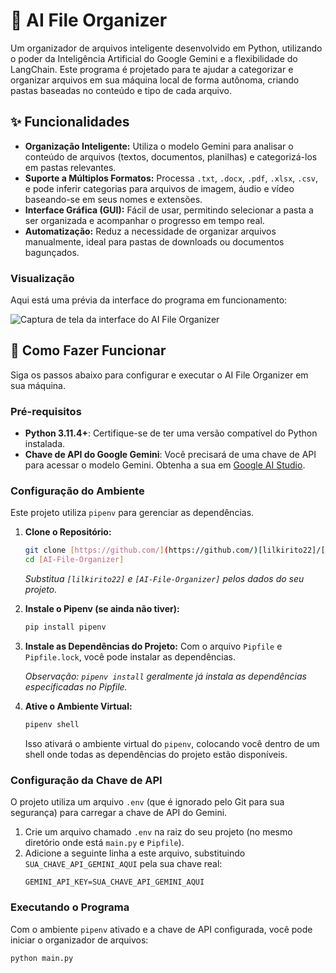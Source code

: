 # 📁 AI File Organizer

Um organizador de arquivos inteligente desenvolvido em Python, utilizando o poder da Inteligência Artificial do Google Gemini e a flexibilidade do LangChain. Este programa é projetado para te ajudar a categorizar e organizar arquivos em sua máquina local de forma autônoma, criando pastas baseadas no conteúdo e tipo de cada arquivo.

## ✨ Funcionalidades

- **Organização Inteligente:** Utiliza o modelo Gemini para analisar o conteúdo de arquivos (textos, documentos, planilhas) e categorizá-los em pastas relevantes.
- **Suporte a Múltiplos Formatos:** Processa `.txt`, `.docx`, `.pdf`, `.xlsx`, `.csv`, e pode inferir categorias para arquivos de imagem, áudio e vídeo baseando-se em seus nomes e extensões.
- **Interface Gráfica (GUI):** Fácil de usar, permitindo selecionar a pasta a ser organizada e acompanhar o progresso em tempo real.
- **Automatização:** Reduz a necessidade de organizar arquivos manualmente, ideal para pastas de downloads ou documentos bagunçados.

### Visualização

Aqui está uma prévia da interface do programa em funcionamento:

![Captura de tela da interface do AI File Organizer](assets/gui_screenshot.png)

## 🚀 Como Fazer Funcionar

Siga os passos abaixo para configurar e executar o AI File Organizer em sua máquina.

### Pré-requisitos

- **Python 3.11.4+**: Certifique-se de ter uma versão compatível do Python instalada.
- **Chave de API do Google Gemini**: Você precisará de uma chave de API para acessar o modelo Gemini. Obtenha a sua em [Google AI Studio](https://aistudio.google.com/).

### Configuração do Ambiente

Este projeto utiliza `pipenv` para gerenciar as dependências.

1.  **Clone o Repositório:**

    ```bash
    git clone [https://github.com/](https://github.com/)[lilkirito22]/[AI-File-Organizer].git
    cd [AI-File-Organizer]
    ```

    _Substitua `[lilkirito22]` e `[AI-File-Organizer]` pelos dados do seu projeto._

2.  **Instale o Pipenv (se ainda não tiver):**

    ```bash
    pip install pipenv
    ```

3.  **Instale as Dependências do Projeto:**
    Com o arquivo `Pipfile` e `Pipfile.lock`, você pode instalar as dependências.

    _Observação: `pipenv install` geralmente já instala as dependências especificadas no Pipfile._

4.  **Ative o Ambiente Virtual:**
    ```bash
    pipenv shell
    ```
    Isso ativará o ambiente virtual do `pipenv`, colocando você dentro de um shell onde todas as dependências do projeto estão disponíveis.

### Configuração da Chave de API

O projeto utiliza um arquivo `.env` (que é ignorado pelo Git para sua segurança) para carregar a chave de API do Gemini.

1.  Crie um arquivo chamado `.env` na raiz do seu projeto (no mesmo diretório onde está `main.py` e `Pipfile`).
2.  Adicione a seguinte linha a este arquivo, substituindo `SUA_CHAVE_API_GEMINI_AQUI` pela sua chave real:
    ```
    GEMINI_API_KEY=SUA_CHAVE_API_GEMINI_AQUI
    ```

### Executando o Programa

Com o ambiente `pipenv` ativado e a chave de API configurada, você pode iniciar o organizador de arquivos:

```bash
python main.py
```
